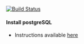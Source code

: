 [![Build Status](https://travis-ci.com/dnataraj/healthbee.svg?token=g7PAjZdpVPTj6UWnsEsA&branch=main)](https://travis-ci.com/dnataraj/healthbee)


#### Install postgreSQL

* Instructions available [here](https://www.digitalocean.com/community/tutorials/how-to-install-and-use-postgresql-on-ubuntu-20-04)

        